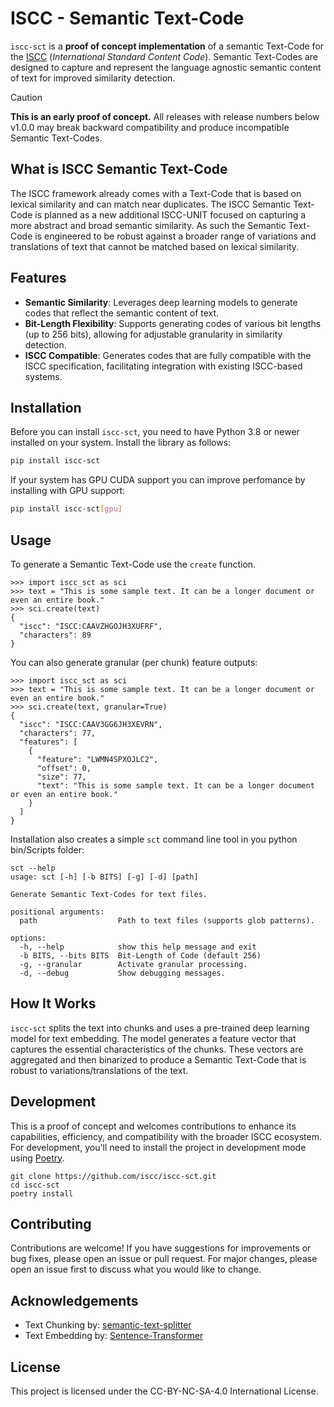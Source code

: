 # ISCC - Semantic Text-Code

`iscc-sct` is a **proof of concept implementation** of a semantic Text-Code for the [ISCC](https://core.iscc.codes)
(*International Standard Content Code*). Semantic Text-Codes are designed to capture and represent the language
agnostic semantic content of text for improved similarity detection.

> [!CAUTION]
> **This is an early proof of concept.** All releases with release numbers below v1.0.0 may break backward
> compatibility and produce incompatible Semantic Text-Codes.

## What is ISCC Semantic Text-Code

The ISCC framework already comes with a Text-Code that is based on lexical similarity and can match near duplicates.
The ISCC Semantic Text-Code is planned as a new additional ISCC-UNIT focused on capturing a more abstract and broad
semantic similarity. As such the Semantic Text-Code is engineered to be robust against a broader range of variations
and translations of text that cannot be matched based on lexical similarity.

## Features

- **Semantic Similarity**: Leverages deep learning models to generate codes that reflect the semantic content of text.
- **Bit-Length Flexibility**: Supports generating codes of various bit lengths (up to 256 bits), allowing for
  adjustable granularity in similarity detection.
- **ISCC Compatible**: Generates codes that are fully compatible with the ISCC specification, facilitating integration
  with existing ISCC-based systems.

## Installation

Before you can install `iscc-sct`, you need to have Python 3.8 or newer installed on your system. Install the library
as follows:

```bash
pip install iscc-sct
```

If your system has GPU CUDA support you can improve perfomance by installing with GPU support:

```bash
pip install iscc-sct[gpu]
```

## Usage

To generate a Semantic Text-Code use the `create` function.

```python-repl
>>> import iscc_sct as sci
>>> text = "This is some sample text. It can be a longer document or even an entire book."
>>> sci.create(text)
{
  "iscc": "ISCC:CAAVZHGOJH3XUFRF",
  "characters": 89
}
```

You can also generate granular (per chunk) feature outputs:

```python-repl
>>> import iscc_sct as sci
>>> text = "This is some sample text. It can be a longer document or even an entire book."
>>> sci.create(text, granular=True)
{
  "iscc": "ISCC:CAAV3GG6JH3XEVRN",
  "characters": 77,
  "features": [
    {
      "feature": "LWMN4SPXOJLC2",
      "offset": 0,
      "size": 77,
      "text": "This is some sample text. It can be a longer document or even an entire book."
    }
  ]
}
```

Installation also creates a simple `sct` command line tool in you python bin/Scripts folder:

```shell
sct --help
usage: sct [-h] [-b BITS] [-g] [-d] [path]

Generate Semantic Text-Codes for text files.

positional arguments:
  path                  Path to text files (supports glob patterns).

options:
  -h, --help            show this help message and exit
  -b BITS, --bits BITS  Bit-Length of Code (default 256)
  -g, --granular        Activate granular processing.
  -d, --debug           Show debugging messages.
````

## How It Works

`iscc-sct` splits the text into chunks and uses a pre-trained deep learning model for text embedding. The model
generates a feature vector that captures the essential characteristics of the chunks. These vectors are aggregated and
then binarized to produce a Semantic Text-Code that is robust to variations/translations of the text.

## Development

This is a proof of concept and welcomes contributions to enhance its capabilities, efficiency, and compatibility with
the broader ISCC ecosystem. For development, you'll need to install the project in development mode using
[Poetry](https://python-poetry.org).

```shell
git clone https://github.com/iscc/iscc-sct.git
cd iscc-sct
poetry install
```

## Contributing

Contributions are welcome! If you have suggestions for improvements or bug fixes, please open an issue or pull request.
For major changes, please open an issue first to discuss what you would like to change.

## Acknowledgements

- Text Chunking by: [semantic-text-splitter](https://github.com/benbrandt/text-splitter)
- Text Embedding by: [Sentence-Transformer](https://www.sbert.net/docs/sentence_transformer/pretrained_models.html#original-models)

## License

This project is licensed under the CC-BY-NC-SA-4.0 International License.
